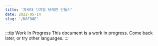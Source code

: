 ```yaml
---
title: '차세대 디지털 브레인 만들기'
date: 2022-05-14
slug: '/D8FB8E'
---
```


:::tip Work In Progress
This document is a work in progress. Come back later, or try other languages.
:::
